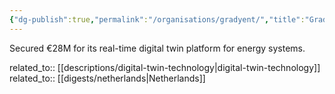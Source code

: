 ```yaml
---
{"dg-publish":true,"permalink":"/organisations/gradyent/","title":"Gradyent"}
---
```



Secured €28M for its real-time digital twin platform for energy systems.

related_to:: [[descriptions/digital-twin-technology\|digital-twin-technology]]
related_to:: [[digests/netherlands\|Netherlands]]
